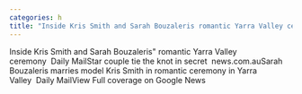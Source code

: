 ```yaml
---
categories: h
title: "Inside Kris Smith and Sarah Bouzaleris romantic Yarra Valley ceremony  Daily Mail"
---
```

Inside Kris Smith and Sarah Bouzaleris" romantic Yarra Valley ceremony&nbsp;&nbsp;Daily MailStar couple tie the knot in secret&nbsp;&nbsp;news.com.auSarah Bouzaleris marries model Kris Smith in romantic ceremony in Yarra Valley&nbsp;&nbsp;Daily MailView Full coverage on Google News